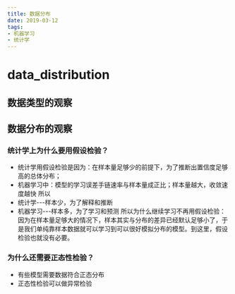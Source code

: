 ```yaml
---
title: 数据分布 
date: 2019-03-12
tags: 
- 机器学习
- 统计学
---
```


# data_distribution

## 数据类型的观察
## 数据分布的观察
### 统计学上为什么要用假设检验？
* 统计学用假设检验是因为：在样本量足够少的前提下，为了推断出置信度足够高的总体分布；
* 机器学习中：模型的学习误差手链速率与样本量成正比；样本量越大，收敛速度越快
所以
* 统计学---样本少，为了解释和推断
* 机器学习---样本多，为了学习和预测
所以为什么继续学习不再用假设检验：因为在样本量足够大的情况下，样本其实与分布的差异已经默认足够小了，于是我们单纯靠样本数据就可以学习到可以很好模拟分布的模型。到这里，假设检验也就没有必要。

### 为什么还需要正态性检验？
* 有些模型需要数据符合正态分布
* 正态性检验可以做异常检验
